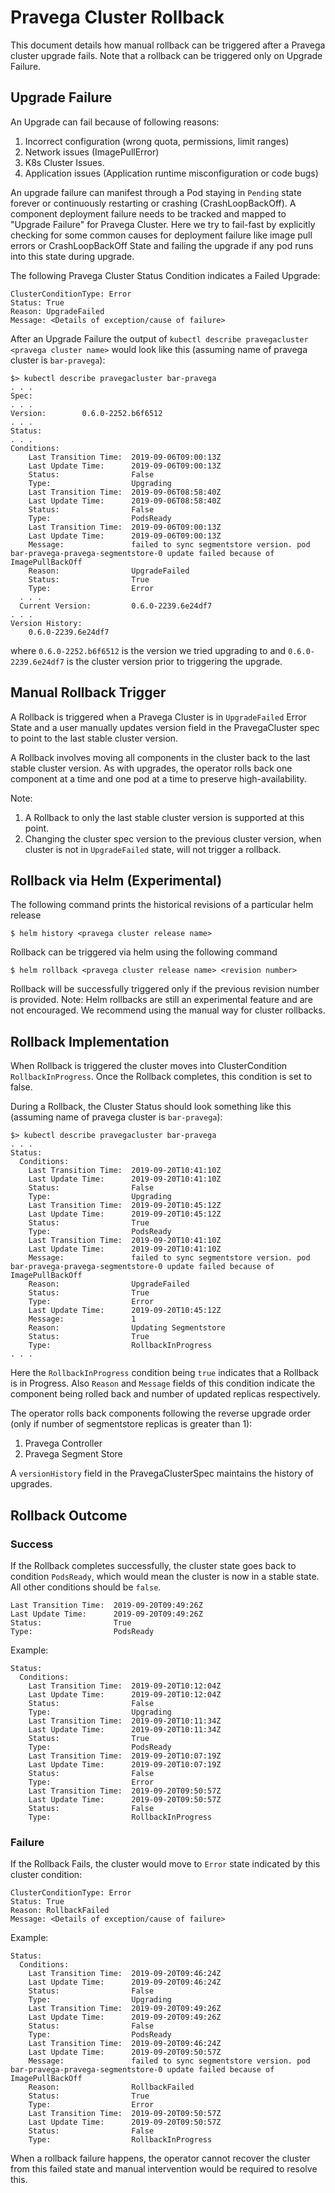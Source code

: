 # Pravega Cluster Rollback

This document details how manual rollback can be triggered after a Pravega cluster upgrade fails.
Note that a rollback can be triggered only on Upgrade Failure.

## Upgrade Failure

An Upgrade can fail because of following reasons:

1. Incorrect configuration (wrong quota, permissions, limit ranges)
2. Network issues (ImagePullError)
3. K8s Cluster Issues.
4. Application issues (Application runtime misconfiguration or code bugs)

An upgrade failure can manifest through a Pod staying in `Pending` state forever or continuously restarting or crashing (CrashLoopBackOff).
A component deployment failure needs to be tracked and mapped to "Upgrade Failure" for Pravega Cluster.
Here we try to fail-fast by explicitly checking for some common causes for deployment failure like image pull errors or  CrashLoopBackOff State and failing the upgrade if any pod runs into this state during upgrade.

The following Pravega Cluster Status Condition indicates a Failed Upgrade:

```
ClusterConditionType: Error
Status: True
Reason: UpgradeFailed
Message: <Details of exception/cause of failure>
```
After an Upgrade Failure the output of `kubectl describe pravegacluster <pravega cluster name>` would look like this (assuming name of pravega cluster is `bar-pravega`):

```
$> kubectl describe pravegacluster bar-pravega
. . .
Spec:
. . .
Version:        0.6.0-2252.b6f6512
. . .
Status:
. . .
Conditions:
    Last Transition Time:  2019-09-06T09:00:13Z
    Last Update Time:      2019-09-06T09:00:13Z
    Status:                False
    Type:                  Upgrading
    Last Transition Time:  2019-09-06T08:58:40Z
    Last Update Time:      2019-09-06T08:58:40Z
    Status:                False
    Type:                  PodsReady
    Last Transition Time:  2019-09-06T09:00:13Z
    Last Update Time:      2019-09-06T09:00:13Z
    Message:               failed to sync segmentstore version. pod bar-pravega-pravega-segmentstore-0 update failed because of ImagePullBackOff
    Reason:                UpgradeFailed
    Status:                True
    Type:                  Error
  . . .
  Current Version:         0.6.0-2239.6e24df7
. . .
Version History:
    0.6.0-2239.6e24df7
```
where `0.6.0-2252.b6f6512` is the version we tried upgrading to and `0.6.0-2239.6e24df7` is the cluster version prior to triggering the upgrade.

## Manual Rollback Trigger

A Rollback is triggered when a Pravega Cluster is in `UpgradeFailed` Error State and a user manually updates version field in the PravegaCluster spec to point to the last stable cluster version.

A Rollback involves moving all components in the cluster back to the last stable cluster version. As with upgrades, the operator rolls back one component at a time and one pod at a time to preserve high-availability.

Note:
1. A Rollback to only the last stable cluster version is supported at this point.
2. Changing the cluster spec version to the previous cluster version, when cluster is not in `UpgradeFailed` state, will not trigger a rollback.

## Rollback via Helm (Experimental)

The following command prints the historical revisions of a particular helm release
```
$ helm history <pravega cluster release name>
```

Rollback can be triggered via helm using the following command
```
$ helm rollback <pravega cluster release name> <revision number>
```
Rollback will be successfully triggered only if the previous revision number is provided.
Note: Helm rollbacks are still an experimental feature and are not encouraged. We recommend using the manual way for cluster rollbacks.

## Rollback Implementation

When Rollback is triggered the cluster moves into ClusterCondition `RollbackInProgress`.
Once the Rollback completes, this condition is set to false.

During a Rollback, the Cluster Status should look something like this (assuming name of pravega cluster is `bar-pravega`):
```
$> kubectl describe pravegacluster bar-pravega
. . .
Status:
  Conditions:
    Last Transition Time:  2019-09-20T10:41:10Z
    Last Update Time:      2019-09-20T10:41:10Z
    Status:                False
    Type:                  Upgrading
    Last Transition Time:  2019-09-20T10:45:12Z
    Last Update Time:      2019-09-20T10:45:12Z
    Status:                True
    Type:                  PodsReady
    Last Transition Time:  2019-09-20T10:41:10Z
    Last Update Time:      2019-09-20T10:41:10Z
    Message:               failed to sync segmentstore version. pod bar-pravega-pravega-segmentstore-0 update failed because of ImagePullBackOff
    Reason:                UpgradeFailed
    Status:                True
    Type:                  Error
    Last Update Time:      2019-09-20T10:45:12Z
    Message:               1
    Reason:                Updating Segmentstore
    Status:                True
    Type:                  RollbackInProgress
. . .
```
Here the `RollbackInProgress` condition being `true` indicates that a Rollback is in Progress.
Also `Reason` and `Message` fields of this condition indicate the component being rolled back and number of updated replicas respectively.

The operator rolls back components following the reverse upgrade order (only if number of segmentstore replicas is greater than 1):

1. Pravega Controller
2. Pravega Segment Store

A `versionHistory` field in the PravegaClusterSpec maintains the history of upgrades.

## Rollback Outcome

### Success
If the Rollback completes successfully, the cluster state goes back to condition `PodsReady`, which would mean the cluster is now in a stable state. All other conditions should be `false`.
```
Last Transition Time:  2019-09-20T09:49:26Z
Last Update Time:      2019-09-20T09:49:26Z
Status:                True
Type:                  PodsReady

```

Example:
```
Status:
  Conditions:
    Last Transition Time:  2019-09-20T10:12:04Z
    Last Update Time:      2019-09-20T10:12:04Z
    Status:                False
    Type:                  Upgrading
    Last Transition Time:  2019-09-20T10:11:34Z
    Last Update Time:      2019-09-20T10:11:34Z
    Status:                True
    Type:                  PodsReady
    Last Transition Time:  2019-09-20T10:07:19Z
    Last Update Time:      2019-09-20T10:07:19Z
    Status:                False
    Type:                  Error
    Last Transition Time:  2019-09-20T09:50:57Z
    Last Update Time:      2019-09-20T09:50:57Z
    Status:                False
    Type:                  RollbackInProgress
```

### Failure
If the Rollback Fails, the cluster would move to `Error` state indicated by this cluster condition:
```
ClusterConditionType: Error
Status: True
Reason: RollbackFailed
Message: <Details of exception/cause of failure>
```

Example:
```
Status:
  Conditions:
    Last Transition Time:  2019-09-20T09:46:24Z
    Last Update Time:      2019-09-20T09:46:24Z
    Status:                False
    Type:                  Upgrading
    Last Transition Time:  2019-09-20T09:49:26Z
    Last Update Time:      2019-09-20T09:49:26Z
    Status:                False
    Type:                  PodsReady
    Last Transition Time:  2019-09-20T09:46:24Z
    Last Update Time:      2019-09-20T09:50:57Z
    Message:               failed to sync segmentstore version. pod bar-pravega-pravega-segmentstore-0 update failed because of ImagePullBackOff
    Reason:                RollbackFailed
    Status:                True
    Type:                  Error
    Last Transition Time:  2019-09-20T09:50:57Z
    Last Update Time:      2019-09-20T09:50:57Z
    Status:                False
    Type:                  RollbackInProgress
```

When a rollback failure happens, the operator cannot recover the cluster from this failed state and manual intervention would be required to resolve this.
